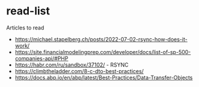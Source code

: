 # read-list
Articles to read

* https://michael.stapelberg.ch/posts/2022-07-02-rsync-how-does-it-work/
* https://site.financialmodelingprep.com/developer/docs/list-of-sp-500-companies-api/#PHP
* https://habr.com/ru/sandbox/37102/  - RSYNC
* https://climbtheladder.com/8-c-dto-best-practices/
* https://docs.abp.io/en/abp/latest/Best-Practices/Data-Transfer-Objects
